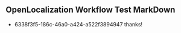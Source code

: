 ## OpenLocalization Workflow Test MarkDown
* 6338f3f5-186c-46a0-a424-a522f3894947 thanks!

<!--HONumber=Jul16_HO2-->


